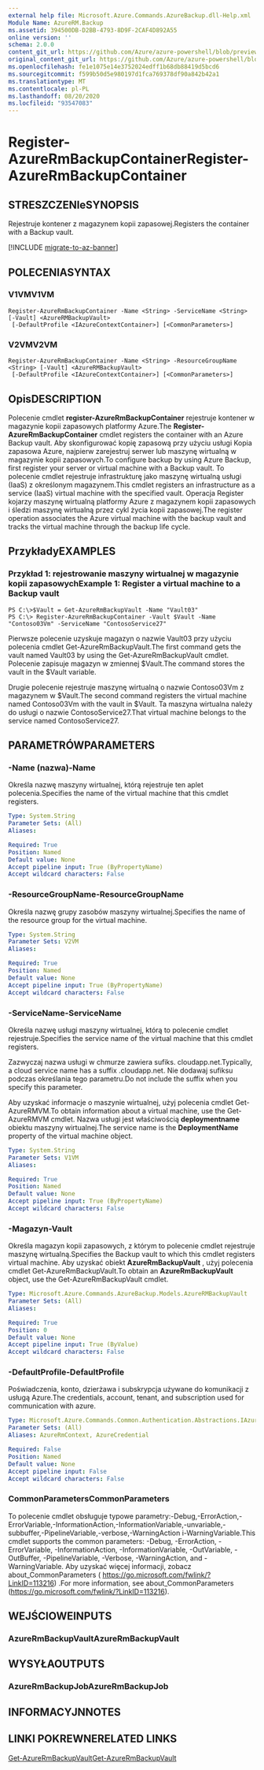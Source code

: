 ```yaml
---
external help file: Microsoft.Azure.Commands.AzureBackup.dll-Help.xml
Module Name: AzureRM.Backup
ms.assetid: 394500DB-D2BB-4793-8D9F-2CAF4D892A55
online version: ''
schema: 2.0.0
content_git_url: https://github.com/Azure/azure-powershell/blob/preview/src/ResourceManager/AzureBackup/Commands.AzureBackup/help/Register-AzureRmBackupContainer.md
original_content_git_url: https://github.com/Azure/azure-powershell/blob/preview/src/ResourceManager/AzureBackup/Commands.AzureBackup/help/Register-AzureRmBackupContainer.md
ms.openlocfilehash: fe1e1075e14e3752024edff1b68db88419d5bcd6
ms.sourcegitcommit: f599b50d5e980197d1fca769378df90a842b42a1
ms.translationtype: MT
ms.contentlocale: pl-PL
ms.lasthandoff: 08/20/2020
ms.locfileid: "93547083"
---
```

# <span data-ttu-id="02a0d-101">Register-AzureRmBackupContainer</span><span class="sxs-lookup"><span data-stu-id="02a0d-101">Register-AzureRmBackupContainer</span></span>

## <span data-ttu-id="02a0d-102">STRESZCZENIe</span><span class="sxs-lookup"><span data-stu-id="02a0d-102">SYNOPSIS</span></span>
<span data-ttu-id="02a0d-103">Rejestruje kontener z magazynem kopii zapasowej.</span><span class="sxs-lookup"><span data-stu-id="02a0d-103">Registers the container with a Backup vault.</span></span>

[!INCLUDE [migrate-to-az-banner](../../includes/migrate-to-az-banner.md)]

## <span data-ttu-id="02a0d-104">POLECENIA</span><span class="sxs-lookup"><span data-stu-id="02a0d-104">SYNTAX</span></span>

### <span data-ttu-id="02a0d-105">V1VM</span><span class="sxs-lookup"><span data-stu-id="02a0d-105">V1VM</span></span>
```
Register-AzureRmBackupContainer -Name <String> -ServiceName <String> [-Vault] <AzureRMBackupVault>
 [-DefaultProfile <IAzureContextContainer>] [<CommonParameters>]
```

### <span data-ttu-id="02a0d-106">V2VM</span><span class="sxs-lookup"><span data-stu-id="02a0d-106">V2VM</span></span>
```
Register-AzureRmBackupContainer -Name <String> -ResourceGroupName <String> [-Vault] <AzureRMBackupVault>
 [-DefaultProfile <IAzureContextContainer>] [<CommonParameters>]
```

## <span data-ttu-id="02a0d-107">Opis</span><span class="sxs-lookup"><span data-stu-id="02a0d-107">DESCRIPTION</span></span>
<span data-ttu-id="02a0d-108">Polecenie cmdlet **register-AzureRmBackupContainer** rejestruje kontener w magazynie kopii zapasowych platformy Azure.</span><span class="sxs-lookup"><span data-stu-id="02a0d-108">The **Register-AzureRmBackupContainer** cmdlet registers the container with an Azure Backup vault.</span></span>
<span data-ttu-id="02a0d-109">Aby skonfigurować kopię zapasową przy użyciu usługi Kopia zapasowa Azure, najpierw zarejestruj serwer lub maszynę wirtualną w magazynie kopii zapasowych.</span><span class="sxs-lookup"><span data-stu-id="02a0d-109">To configure backup by using Azure Backup, first register your server or virtual machine with a Backup vault.</span></span>
<span data-ttu-id="02a0d-110">To polecenie cmdlet rejestruje infrastrukturę jako maszynę wirtualną usługi (IaaS) z określonym magazynem.</span><span class="sxs-lookup"><span data-stu-id="02a0d-110">This cmdlet registers an infrastructure as a service (IaaS) virtual machine with the specified vault.</span></span>
<span data-ttu-id="02a0d-111">Operacja Register kojarzy maszynę wirtualną platformy Azure z magazynem kopii zapasowych i śledzi maszynę wirtualną przez cykl życia kopii zapasowej.</span><span class="sxs-lookup"><span data-stu-id="02a0d-111">The register operation associates the Azure virtual machine with the backup vault and tracks the virtual machine through the backup life cycle.</span></span>

## <span data-ttu-id="02a0d-112">Przykłady</span><span class="sxs-lookup"><span data-stu-id="02a0d-112">EXAMPLES</span></span>

### <span data-ttu-id="02a0d-113">Przykład 1: rejestrowanie maszyny wirtualnej w magazynie kopii zapasowych</span><span class="sxs-lookup"><span data-stu-id="02a0d-113">Example 1: Register a virtual machine to a Backup vault</span></span>
```
PS C:\>$Vault = Get-AzureRmBackupVault -Name "Vault03"
PS C:\> Register-AzureRmBackupContainer -Vault $Vault -Name "Contoso03Vm" -ServiceName "ContosoService27"
```

<span data-ttu-id="02a0d-114">Pierwsze polecenie uzyskuje magazyn o nazwie Vault03 przy użyciu polecenia cmdlet Get-AzureRmBackupVault.</span><span class="sxs-lookup"><span data-stu-id="02a0d-114">The first command gets the vault named Vault03 by using the Get-AzureRmBackupVault cmdlet.</span></span>
<span data-ttu-id="02a0d-115">Polecenie zapisuje magazyn w zmiennej $Vault.</span><span class="sxs-lookup"><span data-stu-id="02a0d-115">The command stores the vault in the $Vault variable.</span></span>

<span data-ttu-id="02a0d-116">Drugie polecenie rejestruje maszynę wirtualną o nazwie Contoso03Vm z magazynem w $Vault.</span><span class="sxs-lookup"><span data-stu-id="02a0d-116">The second command registers the virtual machine named Contoso03Vm with the vault in $Vault.</span></span>
<span data-ttu-id="02a0d-117">Ta maszyna wirtualna należy do usługi o nazwie ContosoService27.</span><span class="sxs-lookup"><span data-stu-id="02a0d-117">That virtual machine belongs to the service named ContosoService27.</span></span>

## <span data-ttu-id="02a0d-118">PARAMETRÓW</span><span class="sxs-lookup"><span data-stu-id="02a0d-118">PARAMETERS</span></span>

### <span data-ttu-id="02a0d-119">-Name (nazwa)</span><span class="sxs-lookup"><span data-stu-id="02a0d-119">-Name</span></span>
<span data-ttu-id="02a0d-120">Określa nazwę maszyny wirtualnej, którą rejestruje ten aplet polecenia.</span><span class="sxs-lookup"><span data-stu-id="02a0d-120">Specifies the name of the virtual machine that this cmdlet registers.</span></span>

```yaml
Type: System.String
Parameter Sets: (All)
Aliases: 

Required: True
Position: Named
Default value: None
Accept pipeline input: True (ByPropertyName)
Accept wildcard characters: False
```

### <span data-ttu-id="02a0d-121">-ResourceGroupName</span><span class="sxs-lookup"><span data-stu-id="02a0d-121">-ResourceGroupName</span></span>
<span data-ttu-id="02a0d-122">Określa nazwę grupy zasobów maszyny wirtualnej.</span><span class="sxs-lookup"><span data-stu-id="02a0d-122">Specifies the name of the resource group for the virtual machine.</span></span>

```yaml
Type: System.String
Parameter Sets: V2VM
Aliases: 

Required: True
Position: Named
Default value: None
Accept pipeline input: True (ByPropertyName)
Accept wildcard characters: False
```

### <span data-ttu-id="02a0d-123">-ServiceName</span><span class="sxs-lookup"><span data-stu-id="02a0d-123">-ServiceName</span></span>
<span data-ttu-id="02a0d-124">Określa nazwę usługi maszyny wirtualnej, którą to polecenie cmdlet rejestruje.</span><span class="sxs-lookup"><span data-stu-id="02a0d-124">Specifies the service name of the virtual machine that this cmdlet registers.</span></span>

<span data-ttu-id="02a0d-125">Zazwyczaj nazwa usługi w chmurze zawiera sufiks. cloudapp.net.</span><span class="sxs-lookup"><span data-stu-id="02a0d-125">Typically, a cloud service name has a suffix .cloudapp.net.</span></span>
<span data-ttu-id="02a0d-126">Nie dodawaj sufiksu podczas określania tego parametru.</span><span class="sxs-lookup"><span data-stu-id="02a0d-126">Do not include the suffix when you specify this parameter.</span></span>

<span data-ttu-id="02a0d-127">Aby uzyskać informacje o maszynie wirtualnej, użyj polecenia cmdlet Get-AzureRMVM.</span><span class="sxs-lookup"><span data-stu-id="02a0d-127">To obtain information about a virtual machine, use the Get-AzureRMVM cmdlet.</span></span>
<span data-ttu-id="02a0d-128">Nazwa usługi jest właściwością **deploymentname** obiektu maszyny wirtualnej.</span><span class="sxs-lookup"><span data-stu-id="02a0d-128">The service name is the **DeploymentName** property of the virtual machine object.</span></span>

```yaml
Type: System.String
Parameter Sets: V1VM
Aliases: 

Required: True
Position: Named
Default value: None
Accept pipeline input: True (ByPropertyName)
Accept wildcard characters: False
```

### <span data-ttu-id="02a0d-129">-Magazyn</span><span class="sxs-lookup"><span data-stu-id="02a0d-129">-Vault</span></span>
<span data-ttu-id="02a0d-130">Określa magazyn kopii zapasowych, z którym to polecenie cmdlet rejestruje maszynę wirtualną.</span><span class="sxs-lookup"><span data-stu-id="02a0d-130">Specifies the Backup vault to which this cmdlet registers virtual machine.</span></span>
<span data-ttu-id="02a0d-131">Aby uzyskać obiekt **AzureRmBackupVault** , użyj polecenia cmdlet Get-AzureRmBackupVault.</span><span class="sxs-lookup"><span data-stu-id="02a0d-131">To obtain an **AzureRmBackupVault** object, use the Get-AzureRmBackupVault cmdlet.</span></span>

```yaml
Type: Microsoft.Azure.Commands.AzureBackup.Models.AzureRMBackupVault
Parameter Sets: (All)
Aliases: 

Required: True
Position: 0
Default value: None
Accept pipeline input: True (ByValue)
Accept wildcard characters: False
```

### <span data-ttu-id="02a0d-132">-DefaultProfile</span><span class="sxs-lookup"><span data-stu-id="02a0d-132">-DefaultProfile</span></span>
<span data-ttu-id="02a0d-133">Poświadczenia, konto, dzierżawa i subskrypcja używane do komunikacji z usługą Azure.</span><span class="sxs-lookup"><span data-stu-id="02a0d-133">The credentials, account, tenant, and subscription used for communication with azure.</span></span>

```yaml
Type: Microsoft.Azure.Commands.Common.Authentication.Abstractions.IAzureContextContainer
Parameter Sets: (All)
Aliases: AzureRmContext, AzureCredential

Required: False
Position: Named
Default value: None
Accept pipeline input: False
Accept wildcard characters: False
```

### <span data-ttu-id="02a0d-134">CommonParameters</span><span class="sxs-lookup"><span data-stu-id="02a0d-134">CommonParameters</span></span>
<span data-ttu-id="02a0d-135">To polecenie cmdlet obsługuje typowe parametry:-Debug,-ErrorAction,-ErrorVariable,-InformationAction,-InformationVariable,-unvariable,-subbuffer,-PipelineVariable,-verbose,-WarningAction i-WarningVariable.</span><span class="sxs-lookup"><span data-stu-id="02a0d-135">This cmdlet supports the common parameters: -Debug, -ErrorAction, -ErrorVariable, -InformationAction, -InformationVariable, -OutVariable, -OutBuffer, -PipelineVariable, -Verbose, -WarningAction, and -WarningVariable.</span></span> <span data-ttu-id="02a0d-136">Aby uzyskać więcej informacji, zobacz about_CommonParameters ( https://go.microsoft.com/fwlink/?LinkID=113216) .</span><span class="sxs-lookup"><span data-stu-id="02a0d-136">For more information, see about_CommonParameters (https://go.microsoft.com/fwlink/?LinkID=113216).</span></span>

## <span data-ttu-id="02a0d-137">WEJŚCIOWE</span><span class="sxs-lookup"><span data-stu-id="02a0d-137">INPUTS</span></span>

### <span data-ttu-id="02a0d-138">AzureRmBackupVault</span><span class="sxs-lookup"><span data-stu-id="02a0d-138">AzureRmBackupVault</span></span>

## <span data-ttu-id="02a0d-139">WYSYŁA</span><span class="sxs-lookup"><span data-stu-id="02a0d-139">OUTPUTS</span></span>

### <span data-ttu-id="02a0d-140">AzureRmBackupJob</span><span class="sxs-lookup"><span data-stu-id="02a0d-140">AzureRmBackupJob</span></span>

## <span data-ttu-id="02a0d-141">INFORMACYJN</span><span class="sxs-lookup"><span data-stu-id="02a0d-141">NOTES</span></span>

## <span data-ttu-id="02a0d-142">LINKI POKREWNE</span><span class="sxs-lookup"><span data-stu-id="02a0d-142">RELATED LINKS</span></span>

[<span data-ttu-id="02a0d-143">Get-AzureRmBackupVault</span><span class="sxs-lookup"><span data-stu-id="02a0d-143">Get-AzureRmBackupVault</span></span>](./Get-AzureRmBackupVault.md)


